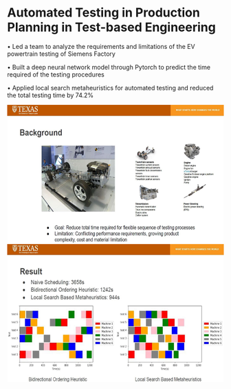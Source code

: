 # Automated Testing in Production Planning in Test-based Engineering

•	Led a team to analyze the requirements and limitations of the EV powertrain testing of Siemens Factory

•	Built a deep neural network model through Pytorch to predict the time required of the testing procedures

•	Applied local search metaheuristics for automated testing and reduced the total testing time by 74.2%


<div align=center><img src="https://github.com/Aiden64730/Automated-Testing-in-Production-Planning-in-Test-based-Engineering/blob/main/Images/background.JPG" width="600" height="320" /></div>


<div align=center><img src="https://github.com/Aiden64730/Automated-Testing-in-Production-Planning-in-Test-based-Engineering/blob/main/Images/Result.JPG" width="600" height="320" /></div>

